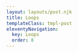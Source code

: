 ```yaml
---
layout: layouts/post.njk
title: Loops
templateClass: tmpl-post
eleventyNavigation:
  key: Loops
  order: 8
---
```


<script>
var shoppingCart=[
    {name:"loaf of bread",type:"food",quantity:1,price:.85},
    {name:"multipack beans",type:"food",quantity:1,price:1},
    {name:"mushrooms",type:"food",quantity:10,price:.1},
    {name:"can of beer",type:"alcohol",quantity:4,price:1.1},
    {name:"prosecco",type:"alcohol",quantity:1,price:8.99},
    {name:"steak",type:"food",quantity:2,price:3.99},
    {name:"blue cheese",type:"food",quantity:1,price:2.99},
    {name:"candles",type:"home",quantity:3,price:1.99},
    {name:"cheesecake",type:"food",quantity:1,price:4.99},
    {name:"onions",type:"food",quantity:3,price:.4}
    ];

//CREATE FUNCTION take arg shoppingCart
function getTotalPrice1 (shoppingCart, discountAmount, type) {
  //CREATE VAR totalPrice
  var totalPrice = 0;
  //LOOP items in shoppingCart 
  for (var item of shoppingCart){
    if (item.type === type || type === 'any'){
     var discountPrice = item.price - ((item.price * discountAmount) / 100);
     totalPrice += discountPrice * item.quantity
    } else {
      totalPrice += item.price * item.quantity;
    }
  }
  //RETUEN VAR totalPrice
  return totalPrice;
};
//console.log(getTotalPrice1(shoppingCart, 20, 'alcohol'));


function getItemsBetweenLowHighPrice (cart, lowPrice, highPrice, quantity) {
  var arrItems = [];
  var price = 0;

  for (var item of cart){
    quantity ? price = item.price * item.quantity : price = item.price

    if (price >= lowPrice && price <= highPrice) {
        arrItems.push(item);
    }
  }

  return arrItems;
}
//console.log(getItemsBetweenLowHighPrice(shoppingCart, 0.2, 1, true));

var numberArray = [3,6,1,68,23,15,3,9,56,10];

function mean(numberArray) {
  var total = 0, i;
  for (i = 0; i < numberArray.length; i += 1) {
      total += numberArray[i];
  }
  return total / numberArray.length;

  //return numberArray.reduce((a, b) => a + b, 0) / numberArray.length;
}

console.log(mean(numberArray));


function median (numberArray) {
  var sortedNumbers = numberArray.sort(function(a, b){return a - b});
  var mediumValue = sortedNumbers[sortedNumbers.length / 2 | 0];

  return mediumValue;
}

console.log(median(numberArray));

function mode (numberArray) {
  var modes , count = [], i, number, maxIndex = 0;
 
    for (i = 0; i < numberArray.length; i += 1) {
        number = numberArray[i];
        count[number] = (count[number] || 0) + 1;
        if (count[number] > maxIndex) {
            maxIndex = count[number];
        }
    }
 
    for (i in count)
        if (count.hasOwnProperty(i)) {
            if (count[i] === maxIndex) {
                modes = Number(i);
            }
        }
 
    return modes;
}

console.log(mode(numberArray));


function getNumbertype(numberArray, type) {
  switch (type) {
    case 'mean' :
      return mean(numberArray);
      break;
    case 'medium' : 
      return medium(numberArray);
      break;

    case 'mode' :
      return mode(numberArray);
      break

    default:
      return numberArray;
  }
}

console.log(getNumbertype(numberArray, 'mean'));

</script>